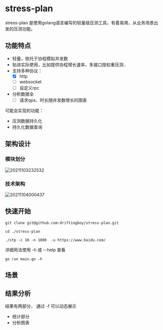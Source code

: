 # stress-plan
stress-plan 是使用golang语言编写的轻量级压测工具，有着易用，从业务场景出发的压测功能。

## 功能特点
- 轻量，依托于协程模拟并发数
- 贴进实际使用，比如提供协程增长速率，多接口按权重压测..
- 支持多种协议：
  - [x] http
  - [ ] websocket
  - [ ] 自定义rpc
- 分析数据全
  - [ ] 请求qps、时长随并发数增长的图表

可能会实现的功能：
- 压测数据持久化
- 持久化数据查询

## 架构设计

### 模块划分
![20211103232532](https://i.loli.net/2021/11/03/A5ylKOQ8cwVJ9PY.png)

### 技术架构

![20211104000437](https://i.loli.net/2021/11/04/U4rwcJpZyjVSoKI.png)

## 快速开始

``` shell
git clone git@github.com:driftingboy/stress-plan.git

cd ./stress-plan

./stp -c 10 -n 1000  -u https://www.baidu.com/

```

详细用法使用 -h 或 --help 查看
``` shell
go run main.go -h
```

## 场景

## 结果分析

结果有两部分， 通过 -f 可以动态展示
- 统计部分
- 分析图表
